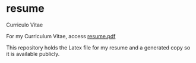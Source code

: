 # resume
Curriculo Vitae

For my Curriculum Vitae, access [resume.pdf](resume.pdf)

This repository holds the Latex file for my resume and a generated copy so it is available publicly.
